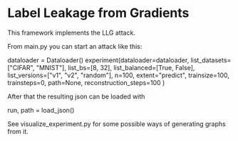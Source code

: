 # Label Leakage from Gradients

This framework implements the LLG attack.

From main.py you can start an attack like this:


dataloader = Dataloader()
experiment(dataloader=dataloader,
               list_datasets=["CIFAR", "MNIST"],
               list_bs=[8, 32],
               list_balanced=[True, False],
               list_versions=["v1", "v2", "random"],
               n=100,
               extent="predict",
               trainsize=100,
               trainsteps=0,
               path=None,
               reconstruction_steps=100
               )

After that the resulting json can be loaded with
			   
run, path = load_json()

See visualize_experiment.py for some possible ways of generating graphs from it.


 